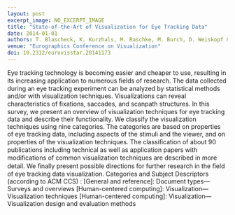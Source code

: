 ```yaml
---
layout: post
excerpt_image: NO_EXCERPT_IMAGE
title: "State-of-the-Art of Visualization for Eye Tracking Data"
date: 2014-01-01
authors: T. Blascheck, K. Kurzhals, M. Raschke, M. Burch, D. Weiskopf & T. Ertl
venue: "Eurographics Conference on Visualization"
doi: 10.2312/eurovisstar.20141173
---
```

Eye tracking technology is becoming easier and cheaper to use, resulting in its increasing application to numerous ﬁelds of research. The data collected during an eye tracking experiment can be analyzed by statistical methods and/or with visualization techniques. Visualizations can reveal characteristics of ﬁxations, saccades, and scanpath structures. In this survey, we present an overview of visualization techniques for eye tracking data and describe their functionality. We classify the visualization techniques using nine categories. The categories are based on properties of eye tracking data, including aspects of the stimuli and the viewer, and on properties of the visualization techniques. The classiﬁcation of about 90 publications including technical as well as application papers with modiﬁcations of common visualization techniques are described in more detail. We ﬁnally present possible directions for further research in the ﬁeld of eye tracking data visualization. Categories and Subject Descriptors (according to ACM CCS) : [General and reference]: Document types—Surveys and overviews [Human-centered computing]: Visualization—Visualization techniques [Human-centered computing]: Visualization—Visualization design and evaluation methods
